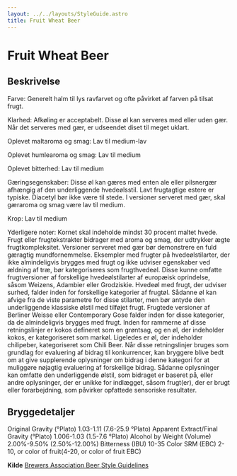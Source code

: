 ```yaml
---
layout: ../../layouts/StyleGuide.astro
title: Fruit Wheat Beer
---
```

# Fruit Wheat Beer

## Beskrivelse
Farve: Generelt halm til lys ravfarvet og ofte påvirket af farven på tilsat frugt.

Klarhed: Afkøling er acceptabelt. Disse øl kan serveres med eller uden gær. Når det serveres med gær, er udseendet diset til meget uklart.

Oplevet maltaroma og smag: Lav til medium-lav

Oplevet humlearoma og smag: Lav til medium

Oplevet bitterhed: Lav til medium

Gæringsegenskaber: Disse øl kan gæres med enten ale eller pilsnergær afhængig af den underliggende hvedeølsstil. Lavt frugtagtige estere er typiske. Diacetyl bør ikke være til stede. I versioner serveret med gær, skal gæraroma og smag være lav til medium.

Krop: Lav til medium

Yderligere noter: Kornet skal indeholde mindst 30 procent maltet hvede. Frugt eller frugtekstrakter bidrager med aroma og smag, der udtrykker ægte frugtkompleksitet. Versioner serveret med gær bør demonstrere en fuld gæragtig mundfornemmelse. Eksempler med frugter på hvedeølstilarter, der ikke almindeligvis brygges med frugt og ikke udviser egenskaber ved ældning af træ, bør kategoriseres som frugthvedeøl. Disse kunne omfatte frugtversioner af forskellige hvedeølstilarter af europæisk oprindelse, såsom Weizens, Adambier eller Grodziskie. Hvedeøl med frugt, der udviser surhed, falder inden for forskellige kategorier af frugtøl. Sådanne øl kan afvige fra de viste parametre for disse stilarter, men bør antyde den underliggende klassiske ølstil med tilføjet frugt. Frugtede versioner af Berliner Weisse eller Contemporary Gose falder inden for disse kategorier, da de almindeligvis brygges med frugt. Inden for rammerne af disse retningslinjer er kokos defineret som en grøntsag, og en øl, der indeholder kokos, er kategoriseret som markøl. Ligeledes er øl, der indeholder chilipeber, kategoriseret som Chili Beer.						Når disse retningslinjer bruges som grundlag for evaluering af bidrag til konkurrencer, kan bryggere blive bedt om at give supplerende oplysninger om bidrag i denne kategori for at muliggøre nøjagtig evaluering af forskellige bidrag. Sådanne oplysninger kan omfatte den underliggende ølstil, som bidraget er baseret på, eller andre oplysninger, der er unikke for indlægget, såsom frugt(er), der er brugt eller forarbejdning, som påvirker opfattede sensoriske resultater.




## Bryggedetaljer
Original Gravity (°Plato) 1.03-1.11 (7.6-25.9 °Plato)
Apparent Extract/Final Gravity (°Plato) 1.006-1.03 (1.5-7.6 °Plato)
Alcohol by Weight (Volume) 2.00%-9.50% (2.50%-12.00%)
Bitterness (IBU) 10-35
Color SRM (EBC) 2-10, or color of fruit(4-20, or color of fruit EBC)					



**Kilde**
[Brewers Association Beer Style Guidelines](https://www.brewersassociation.org/)
